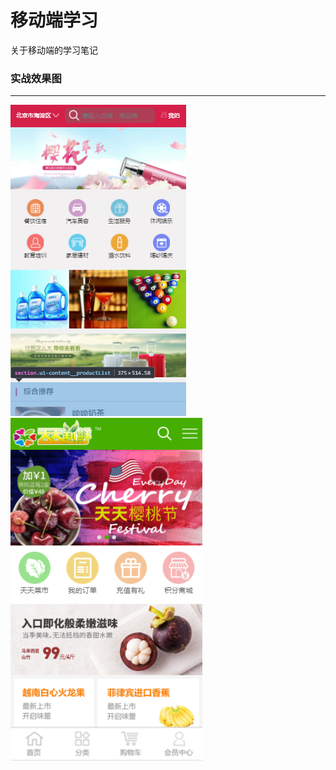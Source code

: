 # 移动端学习
关于移动端的学习笔记

### 实战效果图
---
![rem-实战](images/rem-html.png) 
![flex-实战](images/flex-html.png) 
